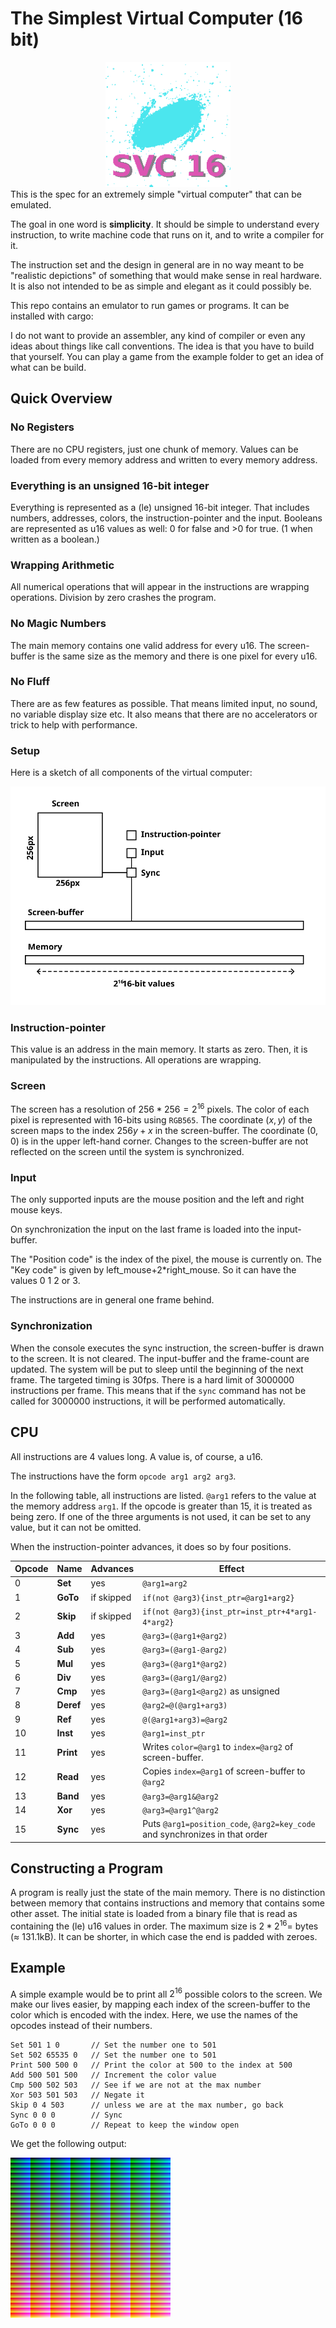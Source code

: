 # The Simplest Virtual Computer (16 bit)
<div align="center">
<img src="logo.png" alt="Logo" width="200"/>
  </div>
This is the spec for an extremely simple "virtual computer" that can be emulated.

The goal in one word is **simplicity**. It should be simple to understand every instruction, to write machine code that runs on it, and to write a compiler for it.

The instruction set and the design in general are in no way meant to be "realistic depictions" of something that would make sense in real hardware.
It is also not intended to be as simple and elegant as it could possibly be.  

This repo contains an emulator to run games or programs. It can be installed with cargo:

I do not want to provide an assembler, any kind of compiler or even any ideas about things like call conventions. 
The idea is that you have to build that yourself. You can play a game from the example folder to get an idea of what can be build. 


## Quick Overview
### No Registers
There are no CPU registers, just one chunk of memory. Values can be loaded from every memory address and written to every memory address.

### Everything is an unsigned 16-bit integer
Everything is represented as a (le) unsigned 16-bit integer. That includes numbers, addresses, colors, the instruction-pointer and the input. 
Booleans are represented as u16 values as well: 0 for false and >0 for true. (1 when written as a boolean.)

### Wrapping Arithmetic
All numerical operations that will appear in the instructions are wrapping operations. Division by zero crashes the program.

### No Magic Numbers
The main memory contains one valid address for every u16.
The screen-buffer is the same size as the memory and there is one pixel for every u16.

### No Fluff
There are as few features as possible.
That means limited input, no sound, no variable display size etc. 
It also means that there are no accelerators or trick to help with performance.

### Setup
Here is a sketch of all components of the virtual computer:

![](sketch.svg)

### Instruction-pointer

This value is an address in the main memory. It starts as zero. Then, it is manipulated by the instructions. All operations are wrapping.

### Screen

The screen has a resolution of $256*256=2^{16}$ pixels. The color of each pixel is represented with 16-bits using `RGB565`. The coordinate $(x,y)$ of the screen maps to the index $256y+x$ in the screen-buffer. The coordinate $(0,0)$ is in the upper left-hand corner. Changes to the screen-buffer are not reflected on the screen until the system is synchronized.

### Input

The only supported inputs are the mouse position and the left and right mouse keys.

On synchronization the input on the last frame is loaded into the input-buffer.

The "Position code" is the index of the pixel, the mouse is currently on. 
The "Key code" is given by left_mouse+2*right_mouse. So it can have the values 0 1 2 or 3.

The instructions are in general one frame behind.

### Synchronization

When the console executes the sync instruction, the screen-buffer is drawn to the screen. It is not cleared. The input-buffer and the frame-count are updated. The system will be put to sleep until the beginning of the next frame. The targeted timing is 30fps. There is a hard limit of 3000000 instructions per frame. This means that if the `sync` command has not be called for 3000000 instructions, it will be performed automatically.

## CPU

All instructions are 4 values long. A value is, of course, a u16. 

The instructions have the form `opcode arg1 arg2 arg3`. 

In the following table, all instructions are listed. `@arg1` refers to the value at the memory address `arg1`. If the opcode is greater than 15, it is treated as being zero. If one of the three arguments is not used, it can be set to any value, but it can not be omitted.

When the instruction-pointer advances, it does so by four positions.

| Opcode | Name      | Advances   | Effect                                                                       |
| ------ | --------- | ---------- | ---------------------------------------------------------------------------- |
| 0      | **Set**   | yes        | `@arg1=arg2`                                                                 |
| 1      | **GoTo**  | if skipped | `if(not @arg3){inst_ptr=@arg1+arg2}`                                         |
| 2      | **Skip**  | if skipped | `if(not @arg3){inst_ptr=inst_ptr+4*arg1-4*arg2}`                             |
| 3      | **Add**   | yes        | `@arg3=(@arg1+@arg2)`                                                        |
| 4      | **Sub**   | yes        | `@arg3=(@arg1-@arg2)`                                                        |
| 5      | **Mul**   | yes        | `@arg3=(@arg1*@arg2)`                                                        |
| 6      | **Div**   | yes        | `@arg3=(@arg1/@arg2)`                                                        |
| 7      | **Cmp**   | yes        | `@arg3=(@arg1<@arg2)` as unsigned                                            |
| 8      | **Deref** | yes        | `@arg2=@(@arg1+arg3)`                                                        |
| 9      | **Ref**   | yes        | `@(@arg1+arg3)=@arg2`                                                        |
| 10     | **Inst**  | yes        | `@arg1=inst_ptr`                                                             |
| 11     | **Print** | yes        | Writes `color=@arg1` to `index=@arg2` of screen-buffer.                      |
| 12     | **Read**  | yes        | Copies `index=@arg1` of screen-buffer to `@arg2`                             |
| 13     | **Band**  | yes        | `@arg3=@arg1&@arg2`                                                          |
| 14     | **Xor**   | yes        | `@arg3=@arg1^@arg2`                                                          |
| 15     | **Sync**  | yes        | Puts `@arg1=position_code`,  `@arg2=key_code` and synchronizes in that order |

## Constructing a Program

A program is really just the state of the main memory. There is no distinction between memory that contains instructions and memory that contains some other asset. The initial state is loaded from a binary file that is read as containing the (le) u16 values in order. The maximum size is $2*2^{16}=$ bytes ($\approx$ 131.1kB). 
It can be shorter, in which case the end is padded with zeroes.

## Example

A simple example would be to print all $2^{16}$ possible colors to the screen. 
We make our lives easier, by mapping each index of the screen-buffer to the color which is encoded with the index. 
Here, we use the names of the opcodes instead of their numbers.

```
Set 501 1 0       // Set the number one to 501
Set 502 65535 0   // Set the number one to 501
Print 500 500 0   // Print the color at 500 to the index at 500
Add 500 501 500   // Increment the color value
Cmp 500 502 503   // See if we are not at the max number
Xor 503 501 503   // Negate it
Skip 0 4 503      // unless we are at the max number, go back 
Sync 0 0 0        // Sync 
GoTo 0 0 0        // Repeat to keep the window open
```

We get the following output:

![](colors_scaled.png)
